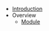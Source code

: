 <!-- docs/_sidebar.md -->

* [Introduction](/ "Documentation | Serinus - Dart Backend Framework")
* Overview
	- [Module](overview/module.md)